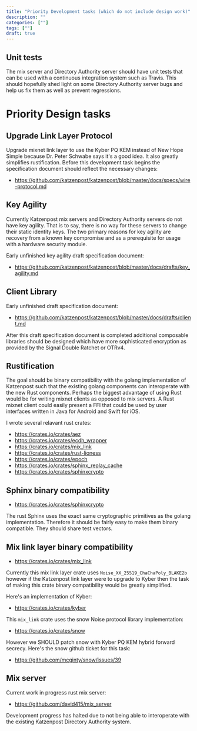 ```yaml
---
title: "Priority Development tasks (which do not include design work)"
description: ""
categories: [""]
tags: [""]
draft: true
---
```


## Unit tests

The mix server and Directory Authority server should have unit tests
that can be used with a continuous integration system such as Travis.
This should hopefully shed light on some Directory Authority server bugs
and help us fix them as well as prevent regressions.

# Priority Design tasks

## Upgrade Link Layer Protocol

Upgrade mixnet link layer to use the Kyber PQ KEM instead of New Hope
Simple because Dr. Peter Schwabe says it\'s a good idea. It also greatly
simplifies rustification. Before this development task begins the
specification document should reflect the necessary changes:

- https://github.com/katzenpost/katzenpost/blob/master/docs/specs/wire-protocol.md

## Key Agility

Currently Katzenpost mix servers and Directory Authority servers do not
have key agility. That is to say, there is no way for these servers to
change their static identity keys. The two primary reasons for key
agility are recovery from a known key compromise and as a prerequisite
for usage with a hardware security module.

Early unfinished key agility draft specification document:

- https://github.com/katzenpost/katzenpost/blob/master/docs/drafts/key_agility.md

## Client Library

Early unfinished draft specification document:

- https://github.com/katzenpost/katzenpost/blob/master/docs/drafts/client.md

After this draft specification document is completed additional
composable libraries should be designed which have more sophisticated
encryption as provided by the Signal Double Ratchet or OTRv4.

## Rustification

The goal should be binary compatibility with the golang implementation
of Katzenpost such that the existing golang components can interoperate
with the new Rust components. Perhaps the biggest advantage of using
Rust would be for writing mixnet clients as opposed to mix servers. A
Rust mixnet client could easily present a FFI that could be used by user
interfaces written in Java for Android and Swift for iOS.

I wrote several relavant rust crates:

- https://crates.io/crates/aez
- https://crates.io/crates/ecdh_wrapper
- https://crates.io/crates/mix_link
- https://crates.io/crates/rust-lioness
- https://crates.io/crates/epoch
- https://crates.io/crates/sphinx_replay_cache
- https://crates.io/crates/sphinxcrypto

## Sphinx binary compatibility

- https://crates.io/crates/sphinxcrypto

The rust Sphinx uses the exact same cryptographic primitives as the
golang implementation. Therefore it should be fairly easy to make them
binary compatible. They should share test vectors.

## Mix link layer binary compatibility

- https://crates.io/crates/mix_link

Currently this mix link layer crate uses
`Noise_XX_25519_ChaChaPoly_BLAKE2b` however if the Katzenpost link layer
were to upgrade to Kyber then the task of making this crate binary
compatibility would be greatly simplified.

Here's an implementation of Kyber:

- https://crates.io/crates/kyber

This `mix_link` crate uses the snow Noise protocol library
implementation:

- https://crates.io/crates/snow

However we SHOULD patch snow with Kyber PQ KEM hybrid forward secrecy.
Here's the snow github ticket for this task:

- https://github.com/mcginty/snow/issues/39

## Mix server

Current work in progress rust mix server:

- https://github.com/david415/mix_server

Development progress has halted due to not being able to interoperate
with the existing Katzenpost Directory Authority system.

